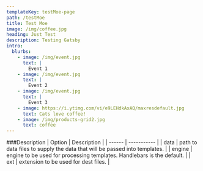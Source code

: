 ```yaml
---
templateKey: testMoe-page
path: /testMoe
title: Test Moe
image: /img/coffee.jpg
heading: Just Test
description: Testing Gatsby
intro:
  blurbs:
    - image: /img/event.jpg
      text: |
        Event 1
    - image: /img/event.jpg
      text: |
        Event 2
    - image: /img/event.jpg
      text: |
        Event 3
    - image: https://i.ytimg.com/vi/e9LEHdkAxAQ/maxresdefault.jpg
      text: Cats love coffee!
    - image: /img/products-grid2.jpg
      text: coffee
---
```


###Description
| Option | Description |
| ------ | ----------- |
| data | path to data files to supply the data that will be passed into templates. |
| engine | engine to be used for processing templates. Handlebars is the default. |
| ext | extension to be used for dest files. |
